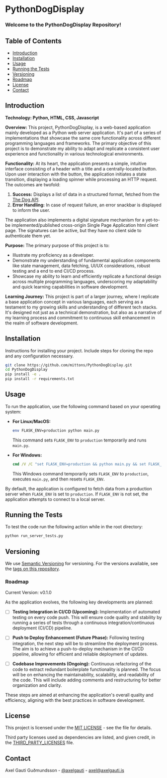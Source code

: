 # PythonDogDisplay

### **Welcome to the PythonDogDisplay Repository!**

## Table of Contents
- [Introduction](#introduction)
- [Installation](#installation)
- [Usage](#usage)
- [Running the Tests](#running-the-tests)
- [Versioning](#versioning)
- [Roadmap](#roadmap)
- [License](#license)
- [Contact](#contact)

## Introduction

**Technology: Python, HTML, CSS, Javascript**

**Overview:**
This project, PythonDogDisplay, is a web-based application mainly developed as a Python web server application. It's part of a series of implementations that showcase the same core functionality across different programming languages and frameworks. The primary objective of this project is to demonstrate my ability to adapt and replicate a consistent user experience and functionality in various technological environments.

**Functionality:**
At its heart, the application presents a simple, intuitive interface consisting of a header with a title and a centrally-located button. Upon user interaction with the button, the application initiates a state transition, displaying a loading spinner while processing an HTTP request. The outcomes are twofold:
1. **Success:** Displays a list of data in a structured format, fetched from the [The Dog API](https://www.thedogapi.com).
2. **Error Handling:** In case of request failure, an error snackbar is displayed to inform the user.

The application also implements a digital signature mechanism for a yet-to-be implemented/published cross-origin Single Page Application html client page. The signatures can be active, but they have no client side to authenticate them yet.

**Purpose:**
The primary purpose of this project is to:
- Illustrate my proficiency as a developer.
- Demonstrate my understanding of fundamental application components like state management, data fetching, UI/UX considerations, robust testing and a end to end CI/CD process.
- Showcase my ability to learn and efficiently replicate a functional design across multiple programming languages, underscoring my adaptability and quick learning capabilities in software development.

**Learning Journey:**
This project is part of a larger journey, where I replicate a base application concept in various languages, each serving as a testament to my growing skills and understanding of different tech stacks. It's designed not just as a technical demonstration, but also as a narrative of my learning process and commitment to continuous skill enhancement in the realm of software development.

## Installation
Instructions for installing your project. Include steps for cloning the repo and any configuration necessary.

```bash
git clone https://github.com/mittons/PythonDogDisplay.git
cd PythonDogDisplay
pip install -e .
pip install -r requirements.txt
```

## Usage
To run the application, use the following command based on your operating system:

- **For Linux/MacOS:**
  ```bash
  env FLASK_ENV=production python main.py
  ```
  This command sets `FLASK_ENV` to `production` temporarily and runs `main.py`.

- **For Windows:**
  ```cmd
  cmd /V /C "set FLASK_ENV=production && python main.py && set FLASK_ENV="
  ```
  This Windows command temporarily sets `FLASK_ENV` to `production`, executes `main.py`, and then resets `FLASK_ENV`.

By default, the application is configured to fetch data from a production server when `FLASK_ENV` is set to `production`. If `FLASK_ENV` is not set, the application attempts to connect to a local server.

## Running the Tests
To test the code run the following action while in the root directory:

```bash
python run_server_tests.py
```
## Versioning
We use [Semantic Versioning](https://semver.org/) for versioning. For the versions available, see the [tags on this repository](https://github.com/mittons/PythonDogDisplay/tags). 

### Roadmap

Current Version: v0.1.0

As the application evolves, the following key developments are planned:

- [ ] **Testing Integration in CI/CD (Upcoming):** Implementation of automated testing on every code push. This will ensure code quality and stability by running a series of tests through a continuous integration/continuous deployment (CI/CD) pipeline.

- [ ] **Push to Deploy Enhancement (Future Phase):** Following testing integration, the next step will be to streamline the deployment process. The aim is to achieve a push-to-deploy mechanism in the CI/CD pipeline, allowing for efficient and reliable deployment of updates.

- [ ] **Codebase Improvements (Ongoing):** Continuous refactoring of the code to extract redundant boilerplate functionality is planned. The focus will be on enhancing the maintainability, scalability, and readability of the code. This will include adding comments and restructuring for better organization and clarity.

These steps are aimed at enhancing the application's overall quality and efficiency, aligning with the best practices in software development.

## License
This project is licensed under the [MIT LICENSE](LICENSE) - see the file for details.

Third party licenses used as dependencies are listed, and given credit, in the [THIRD_PARTY_LICENSES](THIRD_PARTY_LICENSES) file.

## Contact
Axel Gauti Guðmundsson - [@axelgauti](https://twitter.com/axelgauti) - axel@axelgauti.is